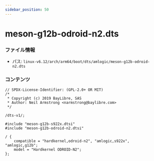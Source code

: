 ```yaml
---
sidebar_position: 50
---
```

# meson-g12b-odroid-n2.dts

### ファイル情報

- パス: `linux-v6.12/arch/arm64/boot/dts/amlogic/meson-g12b-odroid-n2.dts`

### コンテンツ

```dts
// SPDX-License-Identifier: (GPL-2.0+ OR MIT)
/*
 * Copyright (c) 2019 BayLibre, SAS
 * Author: Neil Armstrong <narmstrong@baylibre.com>
 */

/dts-v1/;

#include "meson-g12b-s922x.dtsi"
#include "meson-g12b-odroid-n2.dtsi"

/ {
	compatible = "hardkernel,odroid-n2", "amlogic,s922x", "amlogic,g12b";
	model = "Hardkernel ODROID-N2";
};

```
